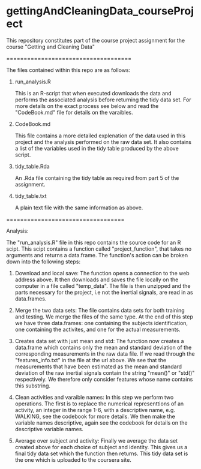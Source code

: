 gettingAndCleaningData_courseProject
====================================

This repository constitutes part of the course project assignment for the course "Getting and Cleaning Data"

====================================

The files contained within this repo are as follows:

1. run_analysis.R  
    
    This is an R-script that when executed downloads the data and performs the associated analysis before returning 
    the tidy data set. For more details on the exact process see below and read the "CodeBook.md" file for details
    on the varaibles.
    

2. CodeBook.md

    This file contains a more detailed explenation of the data used in this project and the analysis performed on 
    the raw data set. It also contains a list of the variables used in the tidy table produced by the above script.
    
    
3. tidy_table.Rda

    An .Rda file containing the tidy table as required from part 5 of the assignment.
    
  
4. tidy_table.txt

   A plain text file with the same information as above.
 
==================================

Analysis:

  The "run_analysis.R" file in this repo contains the source code for an R scipt. This scipt contains a function
  called "project_function", that takes no arguments and returns a data.frame. The function's action can be 
  broken down into the following steps:
  
  1. Download and local save:
       The function opens a connection to the web address above. It then downloads and saves the file locally on the             computer in a file called "temp_data". The file is then unzipped and the parts necessary for the project, i.e not         the inertial signals, are read in as data.frames.
  
  2. Merge the two data sets:
       The file contains data sets for both training and testing. We merge the files of the same type. At the end of this        step we have three data.frames: one containing the subjects identification, one containing the activites, and one         for the actual measurements.

  3. Creates data set with just mean and std:
       The function now creates a data.frame which contains only the mean and standard deviation of the corresponding            measurements in the raw data file. If we read through the "features_info.txt" in the file at the url above. We see        that the measurements that have been estimated as the mean and standard deviation of the raw inertial signals             contain the string "mean()" or "std()" respectively. We therefore only consider features whose name contains this         substring.

  4. Clean activities and varaible names:
       In this step we perform two operations. The first is to replace the numerical representtions of an activity, an           integer in the range 1-6, with a descriptive name, e.g. WALKING, see the codebook for more details. We then make 
       the variable names descriptive, again see the codebook for details on the descriptive variable names.
  
  5. Average over subject and activity:
       Finally we average the data set created above for each choice of subject and identity. This gives us a final tidy         data set which the function then returns. This tidy data set is the one which is uploaded to the coursera site.
     
